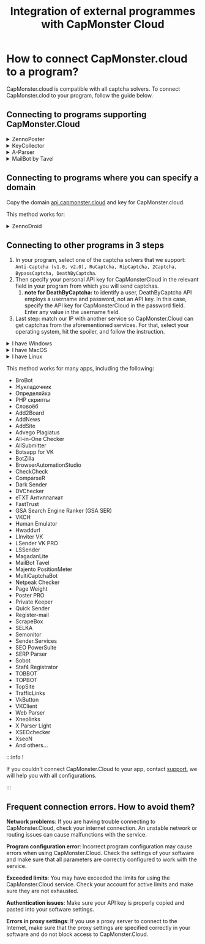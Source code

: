 ﻿---
sidebar_position: 1
title: "Integration of external programmes with CapMonster Cloud"
description: "Detailed guide on how to integrate external programs with CapMonster.Cloud service for automatic captcha recognition and solving."
---

# How to connect CapMonster.cloud to a program?
CapMonster.cloud is compatible with all captcha solvers. To connect CapMonster.clod to your program, follow the guide below.

## Connecting to programs supporting CapMonster.Cloud
<details>
    <summary>ZennoPoster</summary>

![](./images/external-program/zennoposter.png)
</details>

<details>
    <summary>KeyCollector</summary>

Select “Use CapMonster.cloud” and enter your personal API key.

![](./images/external-program/Aspose.Words.65ffb1d6-0a55-415c-84ac-f87a8022a7cc.003.png)
</details>

<details>
    <summary>A-Parser</summary>

To solve a reCAPTCHA, select Util::ReCaptcha2 and specify the key for the Provider field.

![](./images/external-program/aparser.png) 

To solve standard captchas, select “Util::Antigate“ and specify “api.capmonster.cloud“ as the value for “Antigate domain“. In the "key" field, specify your personal API key.

![](./images/external-program/aparser2.png)
</details>

<details>
    <summary>MailBot by Tavel</summary>

![](./images/external-program/Aspose.Words.65ffb1d6-0a55-415c-84ac-f87a8022a7cc.006.png)
</details>

## Connecting to programs where you can specify a domain
Copy the domain [api.capmonster.cloud](https://api.capmonster.cloud) and key for CapMonster.cloud.

This method works for:

<details>
    <summary>ZennoDroid</summary>

![](./images/external-program/Aspose.Words.65ffb1d6-0a55-415c-84ac-f87a8022a7cc.007.png)
</details>

## Connecting to other programs in 3 steps
1. In your program, select one of the captcha solvers that we support:
   `Anti-Captcha (v1.0, v2.0), RuCaptcha, RipCaptcha, 2Captcha, BypassCaptcha, DeathByCaptcha`.
1. Then specify your personal API key for CapMonsterCloud in the relevant field in your program from which you will send captchas.
   1. **note for DeathByCaptcha:** to identify a user, DeathByCaptcha API employs a username and password, not an API key. In this case, specify the API key for CapMonsterCloud in the password field. Enter any value in the username field.
1. Last step: match our IP with another service so CapMonster.Cloud can get captchas from the aforementioned services. For that, select your operating system, hit the spoiler, and follow the instruction.

<details>
    <summary>I have Windows</summary>

Go here: C:\Windows\System32\drivers\etc\ and find the file **hosts**. Open it with Notepad and add the following lines to the document end:

```
# capmonster.cloud begin

65.21.216.235 rucaptcha.com

65.21.216.235 ripcaptcha.com

65.21.216.235 imacros2.rucaptcha.com

65.21.216.235 2captcha.com

65.21.216.235 imacros2.2captcha.com

65.21.216.235 dc.antigate.com

65.21.216.235 anti-captcha.net

65.21.216.235 antigate.com

65.21.216.235 anticaptcha.com

65.21.216.235 www.anti-captcha.net

65.21.216.235 www.antigate.com

65.21.216.235 www.anticaptcha.com

65.21.216.235 anti-captcha.com

65.21.216.235 api.anti-captcha.com

65.21.216.235 bypasscaptcha.com

65.21.216.235 www.bypasscaptcha.com

65.21.216.235 api.dbcapi.me

65.21.216.235 api.deathbycaptcha.com

65.21.216.235 api.deathbycaptcha.eu

65.21.216.235 api.dbc.me

# capmonster.cloud end
```
Save.
:::info
In some cases, you may need admin rights to save the file. In this case, you will have to follow this simple instructions:

1. Start typing "Notepad" in the search bar of your taskbar. Once the result is found, RMB-click on it and click "Run as administrator."

  ![](./images/external-program/Aspose.Words.65ffb1d6-0a55-415c-84ac-f87a8022a7cc.008.png)

1. In the Notepad upper menu, click File — Open and specify the path to "hosts": *C:\Windows\System32\drivers\etc.* If there are several files with this name in the folder, open the file that has no extension.
1. Make changes to "hosts" and then save the file in the menu.
:::

Try visiting any of these domains. If everything is correct, a white page will open. If you couldn't do it, contact [support](https://helpdesk.zennolab.com/conversation/new), we will help you with all configurations!
</details>

<details>
    <summary>I have MacOS</summary>

Open Terminal via Spotlight or Launchpad.

![](./images/external-program/Aspose.Words.65ffb1d6-0a55-415c-84ac-f87a8022a7cc.009.png) 

In the application window, enter the command for opening Nano text editor: `sudo nano /etc/hosts`

After you enter the command, click Enter, type your admin password, and hit Enter again.  

:::info
The process of entering the admin password is not shown. Just enter the password, click Enter, and you will get into the system. 
:::

Now you are in Nano text editor.

:::info
Neither mouse nor trackpad work here. You can only use the keyboard.
:::

Add the following lines to the end of the document:

```
# capmonster.cloud begin

65.21.216.235 rucaptcha.com

65.21.216.235 ripcaptcha.com

65.21.216.235 imacros2.rucaptcha.com

65.21.216.235 2captcha.com

65.21.216.235 imacros2.2captcha.com

65.21.216.235 dc.antigate.com

65.21.216.235 anti-captcha.net

65.21.216.235 antigate.com

65.21.216.235 anticaptcha.com

65.21.216.235 www.anti-captcha.net

65.21.216.235 www.antigate.com

65.21.216.235 www.anticaptcha.com

65.21.216.235 anti-captcha.com

65.21.216.235 api.anti-captcha.com

65.21.216.235 bypasscaptcha.com

65.21.216.235 www.bypasscaptcha.com

65.21.216.235 api.dbcapi.me

65.21.216.235 api.deathbycaptcha.com

65.21.216.235 api.deathbycaptcha.eu

65.21.216.235 api.dbc.me

# capmonster.cloud end
```

After changes are made, click Ctrl+O to apply them. After that, click Ctrl+X and Enter to leave the editor.

To see the changes, clear the DNS cache. For that, enter the command: `sudo killall -HUP mDNSResponder`. It will clear the DNS cache on your Mac, and the operating system will see the changes in Hosts.

Try visiting any of these domains. If everything is correct, a white page will open. If you couldn't do it, contact [support](https://helpdesk.zennolab.com/conversation/new), we will help you with all configurations.
</details>

<details>
    <summary>I have Linux</summary>

In the application window, enter the command for opening Nano text editor: `sudo nano /etc/hosts`

After you enter the command, click Enter. Now you are in Nano text editor.  

Add the following lines to the end of the document:
```
# capmonster.cloud begin

65.21.216.235 rucaptcha.com

65.21.216.235 ripcaptcha.com

65.21.216.235 imacros2.rucaptcha.com

65.21.216.235 2captcha.com

65.21.216.235 imacros2.2captcha.com

65.21.216.235 dc.antigate.com

65.21.216.235 anti-captcha.net

65.21.216.235 antigate.com

65.21.216.235 anticaptcha.com

65.21.216.235 www.anti-captcha.net

65.21.216.235 www.antigate.com

65.21.216.235 www.anticaptcha.com

65.21.216.235 anti-captcha.com

65.21.216.235 api.anti-captcha.com

65.21.216.235 bypasscaptcha.com

65.21.216.235 www.bypasscaptcha.com

65.21.216.235 api.dbcapi.me

65.21.216.235 api.deathbycaptcha.com

65.21.216.235 api.deathbycaptcha.eu

65.21.216.235 api.dbc.me

# capmonster.cloud end
```

After changes are made, click Ctrl+X and then Y to apply them.  

Try visiting any of these domains. If everything is correct, a white page will open. If you couldn't do it, contact [support](https://helpdesk.zennolab.com/conversation/new), we will help you with all configurations.
</details>

This method works for many apps, including the following:

- BroBot
- Жукладочник
- Определяйка
- PHP скрипты
- Словоёб
- Add2Board
- AddNews
- AddSite
- Advego Plagiatus
- All-in-One Checker
- AllSubmitter
- Botsapp for VK
- BotZilla
- BrowserAutomationStudio
- CheckCheck
- ComparseR
- Dark Sender
- DVChecker
- eTXT Антиплагиат
- FastTrust
- GSA Search Engine Ranker (GSA SER)
- VKCH
- Human Emulator
- Hwaddurl
- LInviter VK
- LSender VK PRO
- LSSender
- MagadanLite
- MailBot Tavel
- Majento PositionMeter
- MultiCaptchaBot
- Netpeak Checker
- Page Weight
- Poster PRO
- Private Keeper
- Quick Sender
- Register-mail
- ScrapeBox
- SELKA
- Semonitor
- Sender.Services
- SEO PowerSuite
- SERP Parser
- Sobot
- Staf4 Registrator
- TOBBOT
- TOPBOT
- TopSite
- TrafficLinks
- VkButton
- VKClient
- Web Parser
- Xneolinks
- X Parser Light
- XSEOchecker
- XseoN
- And others...

:::info !

If you couldn't connect CapMonster.Cloud to your app, contact [support](https://helpdesk.zennolab.com/conversation/new), we will help you with all configurations.

:::

## Frequent connection errors. How to avoid them?

**Network problems**: If you are having trouble connecting to CapMonster.Cloud, check your internet connection. An unstable network or routing issues can cause malfunctions with the service.

**Program configuration error**: Incorrect program configuration may cause errors when using CapMonster.Cloud. Check the settings of your software and make sure that all parameters are correctly configured to work with the service.

**Exceeded limits**: You may have exceeded the limits for using the CapMonster.Cloud service. Check your account for active limits and make sure they are not exhausted.

**Authentication issues**: Make sure your API key is properly copied and pasted into your software settings.

**Errors in proxy settings**: If you use a proxy server to connect to the Internet, make sure that the proxy settings are specified correctly in your software and do not block access to CapMonster.Cloud.
